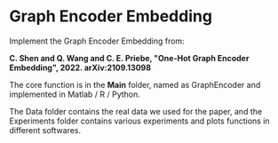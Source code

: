 # Graph Encoder Embedding

Implement the Graph Encoder Embedding from:

**C. Shen and Q. Wang and C. E. Priebe, "One-Hot Graph Encoder Embedding", 2022. arXiv:2109.13098**


The core function is in the **Main** folder, named as GraphEncoder and implemented in Matlab / R / Python. 

The Data folder contains the real data we used for the paper, and the Experiments folder contains various experiments and plots functions in different softwares.
